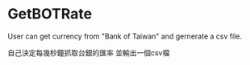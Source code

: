 # GetBOTRate

User can get currency from "Bank of Taiwan" and gernerate a csv file.

自己決定每幾秒鐘抓取台銀的匯率
並輸出一個csv檔
